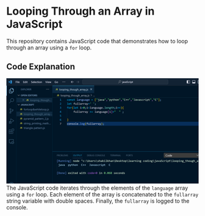 # Looping Through an Array in JavaScript

This repository contains JavaScript code that demonstrates how to loop through an array using a `for` loop.

## Code Explanation
![Local Image](looping_through_array.png)
The JavaScript code iterates through the elements of the `language` array using a `for` loop. 
Each element of the array is concatenated to the `fullarray` string variable with double spaces. Finally, the `fullarray` is logged to the console.
